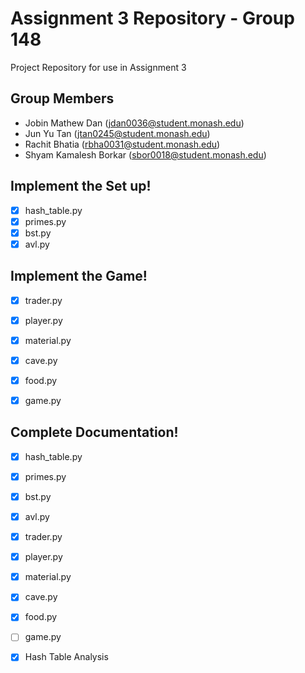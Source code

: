 # Assignment 3 Repository - Group 148

Project Repository for use in Assignment 3 

## Group Members

- Jobin Mathew Dan (jdan0036@student.monash.edu)
- Jun Yu Tan (jtan0245@student.monash.edu)
- Rachit Bhatia (rbha0031@student.monash.edu)
- Shyam Kamalesh Borkar (sbor0018@student.monash.edu)

## Implement the Set up!
- [X] hash_table.py
- [X] primes.py
- [X] bst.py
- [X] avl.py

## Implement the Game!
- [X] trader.py
- [X] player.py
- [X] material.py
- [X] cave.py
- [X] food.py
- [x] game.py


## Complete Documentation!
- [X] hash_table.py
- [X] primes.py
- [X] bst.py
- [X] avl.py
- [X] trader.py
- [X] player.py
- [X] material.py
- [X] cave.py
- [X] food.py
- [ ] game.py

- [X] Hash Table Analysis
